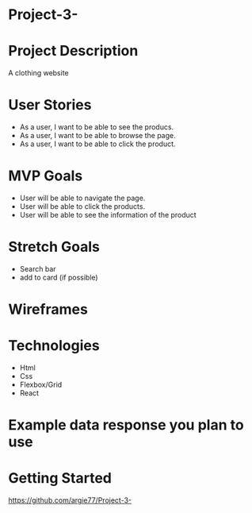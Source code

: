 # Project-3-

# Project Description 
A clothing website 

# User Stories 
- As a user, I want to be able to see the producs.
- As a user, I want to be able to browse the page.
- As a user, I want to be able to click the product.

# MVP Goals
- User will be able to navigate the page.
- User will be able to click the products.
- User will be able to see the information of the product

# Stretch Goals
- Search bar
- add to card (if possible)

# Wireframes



# Technologies
- Html
- Css
- Flexbox/Grid
- React

# Example data response you plan to use

# Getting Started
https://github.com/argie77/Project-3-